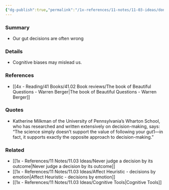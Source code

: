 ```yaml
---
{"dg-publish":true,"permalink":"/1x-references/11-notes/11-03-ideas/dont-make-decisions-by-following-your-gut-instinct/","title":"Dont make decisions by following your gut instinct","noteIcon":""}
---
```



### Summary
- Our gut decisions are often wrong

### Details
- Cognitive biases may mislead us.

### References
- [[4x - Reading/41 Books/41.02 Book reviews/The book of Beautiful Questions - Warren Berger\|The book of Beautiful Questions - Warren Berger]]

### Quotes
-  Katherine Milkman of the University of Pennsylvania’s Wharton School, who has researched and written extensively on decision-making, says: “The science simply doesn’t support the value of following your gut1—in fact, it supports exactly the opposite approach to decision-making.” 

### Related
- [[1x - References/11 Notes/11.03 Ideas/Never judge a decision by its outcome\|Never judge a decision by its outcome]]
- [[1x - References/11 Notes/11.03 Ideas/Affect Heuristic - decisions by emotion\|Affect Heuristic - decisions by emotion]]
- [[1x - References/11 Notes/11.03 Ideas/Cognitive Tools\|Cognitive Tools]]